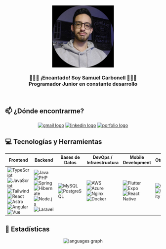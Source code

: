 <p align="center">
   <img align="center" width="200" src="https://github.com/SCrbnll/SCrbnllDev/blob/main/public/images/myself.jpg" />
   <h3 align="center">👨🏻‍💻 ¡Encantado! Soy Samuel Carbonell 👨🏻‍💻<br />Programador Junior en constante desarrollo</h3>
   <br />
</p>

## 📫 ¿Dónde encontrarme?
<div align="left">

   <p align="center">
     <a href="mailto:samuelcarbonell1203@gmail.com" target="_blank"><img src="https://img.shields.io/static/v1?message=Gmail&logo=gmail&label=&color=D14836&logoColor=white&labelColor=&style=for-the-badge" height="35" alt="gmail logo"  /></a>
      <a href="https://linkedin.com/in/samuu-crbnll" target="_blank"><img src="https://img.shields.io/static/v1?message=LinkedIn&logo=linkedin&label=&color=0077B5&logoColor=white&labelColor=&style=for-the-badge" height="35" alt="linkedin logo"/></a>
      <a href="https://samuelcg.com" target="_blank"><img src="https://img.shields.io/static/v1?message=Porfolio&logo=files&label=&color=7600bc&logoColor=white&labelColor=&style=for-the-badge" height="35" alt="porfolio logo"  /></a>
   </p>
</div>

## 💻 Tecnologías y Herramientas

| Frontend                                                                                                                                             | Backend                                                                                                                                                     | Bases de Datos                                                                                       | DevOps / Infraestructura                                                                                                                                       | Mobile Development                                                                                      | Otros                                                                                                                 |
|------------------------------------------------------------------------------------------------------------------------------------------------------|-------------------------------------------------------------------------------------------------------------------------------------------------------------|-------------------------------------------------------------------------------------------------------|---------------------------------------------------------------------------------------------------------------------------------------------------------------|----------------------------------------------------------------------------------------------------------|------------------------------------------------------------------------------------------------------------------------|
| ![TypeScript](https://img.shields.io/badge/TypeScript-3178C6?style=flat-square&logo=typescript&logoColor=white) ![JavaScript](https://img.shields.io/badge/JavaScript-F7DF1E?style=flat-square&logo=javascript&logoColor=white) ![Tailwind](https://img.shields.io/badge/TailwindCSS-38B2AC?style=flat-square&logo=tailwindcss&logoColor=white) ![React](https://img.shields.io/badge/React-61DAFB?style=flat-square&logo=react&logoColor=black) ![Astro](https://img.shields.io/badge/Astro-FF5A03?style=flat-square&logo=astro&logoColor=white) ![Angular](https://img.shields.io/badge/Angular-DD0031?style=flat-square&logo=angular&logoColor=white) ![Vue](https://img.shields.io/badge/Vue-4FC08D?style=flat-square&logo=vuedotjs&logoColor=white) | ![Java](https://img.shields.io/badge/Java-ED8B00?style=flat-square&logo=openjdk&logoColor=white) ![PHP](https://img.shields.io/badge/PHP-777BB4?style=flat-square&logo=php&logoColor=white) ![Spring](https://img.shields.io/badge/Spring_Framework-6DB33F?style=flat-square&logo=spring&logoColor=white) ![Hibernate](https://img.shields.io/badge/Hibernate-59666C?style=flat-square&logo=hibernate&logoColor=white) ![Node.js](https://img.shields.io/badge/Node.js-3C873A?style=flat-square&logo=node.js&logoColor=white) ![Laravel](https://img.shields.io/badge/Laravel-FF2D20?style=flat-square&logo=laravel&logoColor=white) | ![MySQL](https://img.shields.io/badge/MySQL-00000F?style=flat-square&logo=mysql&logoColor=white) ![PostgreSQL](https://img.shields.io/badge/PostgreSQL-336791?style=flat-square&logo=postgresql&logoColor=white) | ![AWS](https://img.shields.io/badge/AWS-FD7E14?style=flat-square&logo=amazon-web-services&logoColor=white) ![Azure](https://img.shields.io/badge/Azure-07405E?style=flat-square&logo=microsoft-azure&logoColor=white) ![Nginx](https://img.shields.io/badge/Nginx-009639?style=flat-square&logo=nginx&logoColor=white) ![Docker](https://img.shields.io/badge/Docker-2496ED?style=flat-square&logo=docker&logoColor=white) | ![Flutter](https://img.shields.io/badge/Flutter-0553B1?style=flat-square&logo=flutter&logoColor=white) ![Expo](https://img.shields.io/badge/Expo-1B1F23?style=flat-square&logo=expo&logoColor=white) ![React Native](https://img.shields.io/badge/React_Native-61DAFB?style=flat-square&logo=react&logoColor=black) | ![C#](https://img.shields.io/badge/CSharp-556472?style=flat-square&logo=sharp&logoColor=white) ![Unity](https://img.shields.io/badge/Unity-000000?style=flat-square&logo=unity&logoColor=white) |


## 🎯 Estadísticas
<div align="center">
  <img src="https://github-readme-stats.vercel.app/api/top-langs?username=SCrbnll&locale=es&hide_title=false&layout=compact&card_width=320&langs_count=5&theme=tokyonight&hide_border=true&order=2" height="200" alt="languages graph"  />
</div>




###
 
